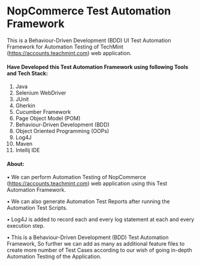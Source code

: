 # NopCommerce Test Automation Framework

This is a Behaviour-Driven Development (BDD) UI Test Automation Framework for Automation Testing of TechMint (https://accounts.teachmint.com) web application.

#### Have Developed this Test Automation Framework using following Tools and Tech Stack:
1. Java
2. Selenium WebDriver 
3. JUnit 
4. Gherkin
5. Cucumber Framework 
6. Page Object Model (POM) 
7. Behaviour-Driven Development (BDD)
8. Object Oriented Programming (OOPs)
9. Log4J
10. Maven
11. Intellij IDE

#### About:
• We can perform Automation Testing of NopCommerce (https://accounts.teachmint.com) web application using this Test Automation Framework. 

•	We can also generate Automation Test Reports after running the Automation Test Scripts. 

•	Log4J is added to record each and every log statement at each and every execution step. 

•	This is a Behaviour-Driven Development (BDD) Test Automation Framework, So further we can add as many as additional feature files to create more number of Test Cases according to our wish of going in-depth Automation Testing of the Application.

